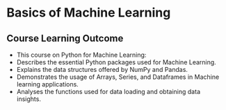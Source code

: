 # Basics of Machine Learning

## Course Learning Outcome
* This course on Python for Machine Learning:
* Describes the essential Python packages used for Machine Learning.
* Explains the data structures offered by NumPy and Pandas.
* Demonstrates the usage of Arrays, Series, and Dataframes in Machine learning applications.
* Analyses the functions used for data loading and obtaining data insights.